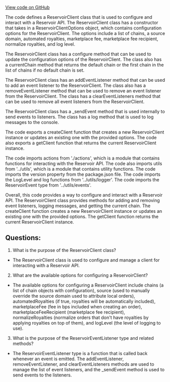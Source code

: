 [View code on GitHub](zoo-labs/zoo/blob/master/sdk/src/actions/index.ts)

The code defines a ReservoirClient class that is used to configure and interact with a Reservoir API. The ReservoirClient class has a constructor that takes in a ReservoirClientOptions object, which contains configuration options for the ReservoirClient. The options include a list of chains, a source domain, automated royalties, marketplace fee, marketplace fee recipient, normalize royalties, and log level. 

The ReservoirClient class has a configure method that can be used to update the configuration options of the ReservoirClient. The class also has a currentChain method that returns the default chain or the first chain in the list of chains if no default chain is set. 

The ReservoirClient class has an addEventListener method that can be used to add an event listener to the ReservoirClient. The class also has a removeEventListener method that can be used to remove an event listener from the ReservoirClient. The class has a clearEventListeners method that can be used to remove all event listeners from the ReservoirClient. 

The ReservoirClient class has a _sendEvent method that is used internally to send events to listeners. The class has a log method that is used to log messages to the console. 

The code exports a createClient function that creates a new ReservoirClient instance or updates an existing one with the provided options. The code also exports a getClient function that returns the current ReservoirClient instance. 

The code imports actions from './actions', which is a module that contains functions for interacting with the Reservoir API. The code also imports utils from '../utils', which is a module that contains utility functions. The code imports the version property from the package.json file. The code imports the LogLevel and log functions from '../utils/logger'. The code imports the ReservoirEvent type from '../utils/events'. 

Overall, this code provides a way to configure and interact with a Reservoir API. The ReservoirClient class provides methods for adding and removing event listeners, logging messages, and getting the current chain. The createClient function creates a new ReservoirClient instance or updates an existing one with the provided options. The getClient function returns the current ReservoirClient instance.
## Questions: 
 1. What is the purpose of the ReservoirClient class?
- The ReservoirClient class is used to configure and manage a client for interacting with a Reservoir API.

2. What are the available options for configuring a ReservoirClient?
- The available options for configuring a ReservoirClient include chains (a list of chain objects with configuration), source (used to manually override the source domain used to attribute local orders), automatedRoyalties (if true, royalties will be automatically included), marketplaceFee (fee in bps included when creating an order), marketplaceFeeRecipient (marketplace fee recipient), normalizeRoyalties (normalize orders that don't have royalties by applying royalties on top of them), and logLevel (the level of logging to use).

3. What is the purpose of the ReservoirEventListener type and related methods?
- The ReservoirEventListener type is a function that is called back whenever an event is emitted. The addEventListener, removeEventListener, and clearEventListeners methods are used to manage the list of event listeners, and the _sendEvent method is used to send events to the listeners.